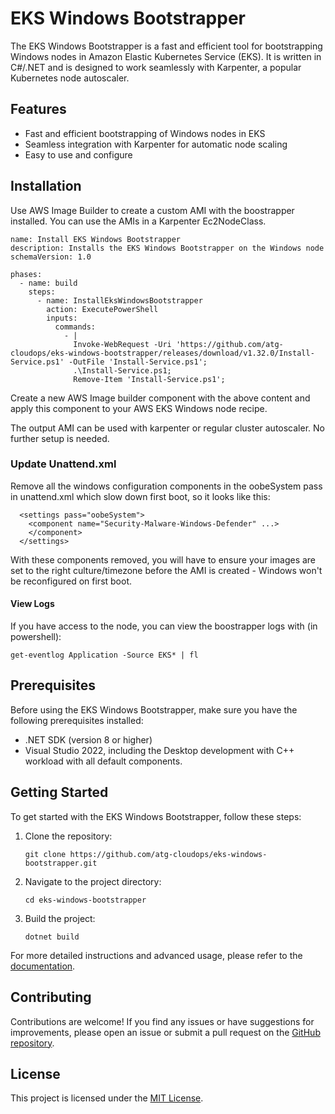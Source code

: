 # EKS Windows Bootstrapper

The EKS Windows Bootstrapper is a fast and efficient tool for bootstrapping Windows nodes in Amazon Elastic Kubernetes Service (EKS). It is written in C#/.NET and is designed to work seamlessly with Karpenter, a popular Kubernetes node autoscaler.

## Features

- Fast and efficient bootstrapping of Windows nodes in EKS
- Seamless integration with Karpenter for automatic node scaling
- Easy to use and configure

## Installation
Use AWS Image Builder to create a custom AMI with the boostrapper installed. You can use the AMIs in a Karpenter Ec2NodeClass.

```
name: Install EKS Windows Bootstrapper
description: Installs the EKS Windows Bootstrapper on the Windows node
schemaVersion: 1.0

phases:
  - name: build
    steps:
      - name: InstallEksWindowsBootstrapper
        action: ExecutePowerShell
        inputs:
          commands:
            - |
              Invoke-WebRequest -Uri 'https://github.com/atg-cloudops/eks-windows-bootstrapper/releases/download/v1.32.0/Install-Service.ps1' -OutFile 'Install-Service.ps1'; 
              .\Install-Service.ps1; 
              Remove-Item 'Install-Service.ps1';
```
Create a new AWS Image builder component with the above content and apply this component to your AWS EKS Windows node recipe.

The output AMI can be used with karpenter or regular cluster autoscaler. No further setup is needed.

### Update Unattend.xml

Remove all the windows configuration components in the oobeSystem pass in unattend.xml which slow down first boot, so it looks like this:

```
  <settings pass="oobeSystem">
    <component name="Security-Malware-Windows-Defender" ...>
    </component>
  </settings>
```
With these components removed, you will have to ensure your images are set to the right culture/timezone before the AMI is created - Windows won't be reconfigured on first boot.

#### View Logs
If you have access to the node, you can view the boostrapper logs with (in powershell):
```
get-eventlog Application -Source EKS* | fl
```
## Prerequisites

Before using the EKS Windows Bootstrapper, make sure you have the following prerequisites installed:

- .NET SDK (version 8 or higher)
- Visual Studio 2022, including the Desktop development with C++ workload with all default components.

## Getting Started

To get started with the EKS Windows Bootstrapper, follow these steps:

1. Clone the repository:

    ```shell
    git clone https://github.com/atg-cloudops/eks-windows-bootstrapper.git
    ```

2. Navigate to the project directory:

    ```shell
    cd eks-windows-bootstrapper
    ```

3. Build the project:

    ```shell
    dotnet build
    ```

For more detailed instructions and advanced usage, please refer to the [documentation](https://github.com/atg-cloudops/eks-windows-bootstrapper/wiki).

## Contributing

Contributions are welcome! If you find any issues or have suggestions for improvements, please open an issue or submit a pull request on the [GitHub repository](https://github.com/atg-cloudops/eks-windows-bootstrapper).

## License

This project is licensed under the [MIT License](https://opensource.org/license/mit).
